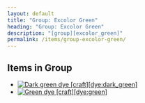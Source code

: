 ```yaml
---
layout: default
title: "Group: Excolor Green"
heading: "Group: Excolor Green"
description: "[group][excolor_green]"
permalink: /items/group-excolor-green/
---
```



## Items in Group

<ul class="list-items clearfix">
    <li><a href="{{site.baseurl}}/items/dye-dark-green/"><img src="{{site.baseurl}}/assets/img/items/textures/dye_dark_green.png" data-toggle="tooltip" title="Dark green dye [craft][dye:dark_green]"></a></li>
    <li><a href="{{site.baseurl}}/items/dye-green/"><img src="{{site.baseurl}}/assets/img/items/textures/dye_green.png" data-toggle="tooltip" title="Green dye [craft][dye:green]"></a></li>
</ul>
